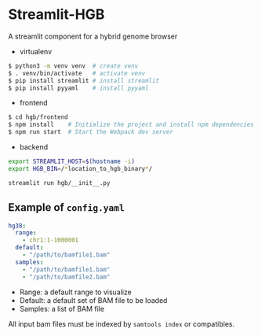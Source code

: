 # Streamlit-HGB

A streamlit component for a hybrid genome browser

* virtualenv

```bash
$ python3 -m venv venv  # create venv
$ . venv/bin/activate   # activate venv
$ pip install streamlit # install streamlit
$ pip install pyyaml    # install pyyaml
```

* frontend

```bash
$ cd hgb/frontend
$ npm install    # Initialize the project and install npm dependencies
$ npm run start  # Start the Webpack dev server
```

* backend

```bash
export STREAMLIT_HOST=$(hostname -i)
export HGB_BIN=/*location_to_hgb_binary*/

streamlit run hgb/__init__.py 
```

## Example of `config.yaml`

```yaml
hg38:
  range: 
    - chr1:1-1000001
  default:
    - "/path/to/bamfile1.bam"
  samples: 
    - "/path/to/bamfile1.bam"
    - "/path/to/bamfile2.bam"
```

* Range: a default range to visualize
* Default: a default set of BAM file to be loaded
* Samples: a list of BAM file

All input bam files must be indexed by `samtools index` or compatibles.
